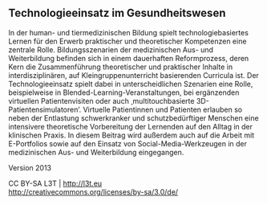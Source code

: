 ## Technologieeinsatz im Gesundheitswesen

In der human- und tiermedizinischen Bildung spielt technologiebasiertes Lernen für den Erwerb praktischer und theoretischer Kompetenzen eine zentrale Rolle. Bildungsszenarien der medizinischen Aus- und Weiterbildung befinden sich in einem dauerhaften Reformprozess, deren Kern die Zusammenführung theoretischer und praktischer Inhalte in interdisziplinären, auf Kleingruppenunterricht basierenden Curricula ist. Der Technologieeinsatz spielt dabei in unterscheidlichen Szenarien eine Rolle, beispielweise in Blended-Learning-Veranstaltungen, bei ergänzenden virtuellen Patientenvisiten oder auch ¸multitouchbasierte 3D-Patientensimulatoren’. Virtuelle Patientinnen und Patienten erlauben so neben der Entlastung schwerkranker und schutzbedürftiger Menschen eine intensivere theoretische Vorbereitung der Lernenden auf den Alltag in der klinischen Praxis. In diesem Beitrag wird außerdem auch auf die Arbeit mit E-Portfolios sowie auf den Einsatz von Social-Media-Werkzeugen in der medizinischen Aus- und Weiterbildung eingegangen.


Version 2013

CC BY-SA L3T | http://l3t.eu  
http://creativecommons.org/licenses/by-sa/3.0/de/
